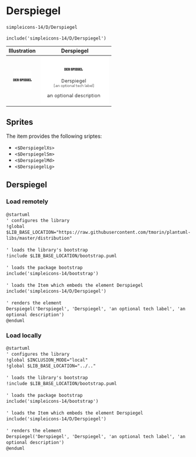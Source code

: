 # Derspiegel


```text
simpleicons-14/D/Derspiegel
```

```text
include('simpleicons-14/D/Derspiegel')
```



| Illustration | Derspiegel |
| :---: | :---: |
| ![illustration for Illustration](../../simpleicons-14/D/Derspiegel.png) | ![illustration for Derspiegel](../../simpleicons-14/D/Derspiegel.Local.png) |



## Sprites
The item provides the following sriptes:

- `<$DerspiegelXs>`
- `<$DerspiegelSm>`
- `<$DerspiegelMd>`
- `<$DerspiegelLg>`





## Derspiegel

### Load remotely
```plantuml
@startuml
' configures the library
!global $LIB_BASE_LOCATION="https://raw.githubusercontent.com/tmorin/plantuml-libs/master/distribution"

' loads the library's bootstrap
!include $LIB_BASE_LOCATION/bootstrap.puml

' loads the package bootstrap
include('simpleicons-14/bootstrap')

' loads the Item which embeds the element Derspiegel
include('simpleicons-14/D/Derspiegel')

' renders the element
Derspiegel('Derspiegel', 'Derspiegel', 'an optional tech label', 'an optional description')
@enduml
```

### Load locally
```plantuml
@startuml
' configures the library
!global $INCLUSION_MODE="local"
!global $LIB_BASE_LOCATION="../.."

' loads the library's bootstrap
!include $LIB_BASE_LOCATION/bootstrap.puml

' loads the package bootstrap
include('simpleicons-14/bootstrap')

' loads the Item which embeds the element Derspiegel
include('simpleicons-14/D/Derspiegel')

' renders the element
Derspiegel('Derspiegel', 'Derspiegel', 'an optional tech label', 'an optional description')
@enduml
```

